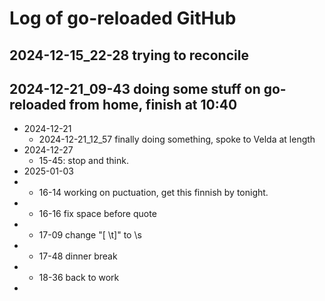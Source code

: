 # Log of go-reloaded GitHub

## 2024-12-15_22-28 trying to reconcile
## 2024-12-21_09-43 doing some stuff on go-reloaded from home, finish at 10:40
- 2024-12-21
  - 2024-12-21_12_57 finally doing something, spoke to Velda at length
- 2024-12-27
  - 15-45: stop and think.
- 2025-01-03
- - 16-14 working on puctuation, get this finnish by tonight. 
- - 16-16 fix space before quote
- - 17-09 change "[ \t]" to \s
- - 17-48 dinner break
- - 18-36 back to work
- 


  